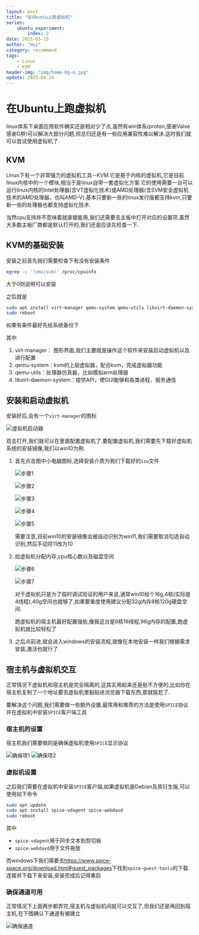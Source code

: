 ```yaml
---
layout: post
title: "在Ubuntu上跑虚拟机"
series:
    ubuntu_experiment:
        index: 2
date: 2025-05-15
author: "Hsz"
category: recommend
tags:
    - Linux
    - KVM
header-img: "img/home-bg-o.jpg"
update: 2025-04-24
---
```

# 在Ubuntu上跑虚拟机

linux体系下桌面应用软件确实还是相对少了点,虽然有win体系(proton,感谢Valve感谢G胖)可以解决大部分问题,但总归还是有一些应用兼容性难以解决.这时我们就可以尝试使用虚拟机了.

## KVM

Linux下有一个非常强力的虚拟机工具--KVM.它是基于内核的虚拟机,它是目前linux内核中的一个模块,相当于是linux自带一套虚拟化方案.它的使用需要一台可以运行linux内核的Intel处理器(含VT虚拟化技术)或AMD处理器(含SVM安全虚拟机技术的AMD处理器，也叫AMD-V).基本只要新一些的linux发行版都支持kvm,只要新一些的处理器也都支持虚拟化技术.

当然cpu支持并不意味着就直接能用,我们还需要去主板中打开对应的设置项,虽然大多数主板厂商都是默认打开的,我们还是应该先检查一下.

## KVM的基础安装

安装之前首先我们需要检查下有没有安装条件

```bash
egrep -c '(vmx|svm)' /proc/cpuinfo
```

大于0则说明可以安装

之后就是

```bash
sudo apt install virt-manager qemu-system qemu-utils libvirt-daemon-system
sudo reboot
```

如果有条件最好先给系统备份下

其中

1. virt-manager： 图形界面,我们主要就是操作这个软件来安装启动虚拟机以及进行配置
2. qemu-system：kvm的上层虚拟器，配合kvm，完成虚拟器功能
3. qemu-utils：处理器仿真器，比如模拟arm处理器
4. libvirt-daemon-system：提供API，使GUI能够和各类进程、服务通信

## 安装和启动虚拟机

安装好后,会有一个`virt-manager`的图标

![虚拟机启动器][1]


双击打开,我们就可以在里面配置虚拟机了.要配置虚拟机,我们需要先下载好虚拟机系统的安装镜像,我们以win10为例.

1. 首先点击图中小电脑图标,选择安装介质为我们下载好的`iso`文件

    ![步骤1][2]

    ![步骤2][3]

    ![步骤3][4]

    ![步骤4][5]

    ![步骤5][6]

    需要注意,目前win10的安装镜像会被自动识别为win11,我们需要取消勾选自动识别,然后手动将11改为10

2. 给虚拟机分配内存,cpu核心数以及磁盘空间

    ![步骤6][7]

    ![步骤7][8]

    对于虚拟机只是为了临时调试验证的用户来说,通常win10给个16g,4核(实际是4线程),40g空间也就够了,如果要重度使用建议分配32g内存8核120g硬盘空间.

    跑虚拟机的宿主机最好配置强些,像我这台是8核16线程,96g内存的配置,跑虚拟机就比较轻松了

3. 之后点前进,就会进入windows的安装流程,就像在本地安装一样我们根据需求安装,激活也就行了


## 宿主机与虚拟机交互

正常情况下虚拟机和宿主机是完全隔离的,这其实用起来还是挺不方便的,比如你在宿主机复制了一个地址要去虚拟机里黏贴进浏览器下载东西,那就尴尬了.

要解决这个问题,我们需要做一些额外设置,最常用和推荐的方法是使用`SPICE`协议并在虚拟机中安装`SPICE`客户端工具

### 宿主机的设置

宿主机我们需要做的是确保虚拟机使用`SPICE`显示协议

![确保项1][9]
![确保项2][10]

### 虚拟机设置

之后我们需要在虚拟机中安装`SPICE`客户端,如果虚拟机是Debian及其衍生版,可以使用如下命令

```bash
sudo apt update
sudo apt install spice-vdagent spice-webdavd
sudo reboot
```

其中

+ `spice-vdagent`用于同步文本到剪切板
+ `spice-webdavd`用于文件拖放

而windows下我们需要去<https://www.spice-space.org/download.html#guest_packages>下找到`spice-guest-tools`的下载连接并下载下来安装,安装完成后记得重启

### 确保通道可用

正常情况下上面两步都弄完,宿主机与虚拟机间就可以交互了,但我们还是再回到宿主机,在下图确认下通道有被建立

![确保通道][11]

<!--todo ## 显卡直通 -->

[1]: {{site.url}}/img/in-post/kvm/kvm启动器.png
[2]: {{site.url}}/img/in-post/kvm/kvm-step1.png
[3]: {{site.url}}/img/in-post/kvm/kvm-step2.png
[4]: {{site.url}}/img/in-post/kvm/kvm-step3.png
[5]: {{site.url}}/img/in-post/kvm/kvm-step4.png
[6]: {{site.url}}/img/in-post/kvm/kvm-step5.png
[7]: {{site.url}}/img/in-post/kvm/kvm-step6.png
[8]: {{site.url}}/img/in-post/kvm/kvm-step7.png
[9]: {{site.url}}/img/in-post/kvm/kvm-SPICE_1.png
[10]: {{site.url}}/img/in-post/kvm/kvm-SPICE_2.png
[11]: {{site.url}}/img/in-post/kvm/kvm-SPICE_3.png